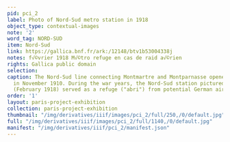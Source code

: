 ```yaml
---
pid: pci_2
label: Photo of Nord-Sud metro station in 1918
object_type: contextual-images
note: '2'
word_tag: NORD-SUD
item: Nord-Sud
link: https://gallica.bnf.fr/ark:/12148/btv1b53004338j
notes: f√©vrier 1918 M√©tro refuge en cas de raid a√©rien
rights: Gallica public domain
selection: 
caption: The Nord-Sud line connecting Montmartre and Montparnasse opened to the public
  in November 1910. During the war years, the Nord-Sud station pictured in this image
  (February 1918) served as a refuge ("abri") from potential German air raids.
order: '1'
layout: paris-project-exhibition
collection: paris-project-exhibition
thumbnail: "/img/derivatives/iiif/images/pci_2/full/250,/0/default.jpg"
full: "/img/derivatives/iiif/images/pci_2/full/1140,/0/default.jpg"
manifest: "/img/derivatives/iiif/pci_2/manifest.json"
---
```

